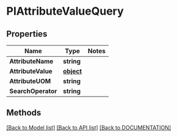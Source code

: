 # PIAttributeValueQuery

## Properties
Name | Type | Notes
------------ | ------------- | -------------
**AttributeName** | **string**
**AttributeValue** | **[**object**](../Model/Object.md)**
**AttributeUOM** | **string**
**SearchOperator** | **string**

## Methods
[[Back to Model list]](../../DOCUMENTATION.md#documentation-for-models) [[Back to API list]](../../DOCUMENTATION.md#documentation-for-api-endpoints) [[Back to DOCUMENTATION]](../../DOCUMENTATION.md)
